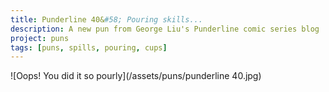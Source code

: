 ```yaml
---
title: Punderline 40&#58; Pouring skills...
description: A new pun from George Liu's Punderline comic series blog
project: puns
tags: [puns, spills, pouring, cups]
---
```


![Oops! You did it so pourly](/assets/puns/punderline 40.jpg)
